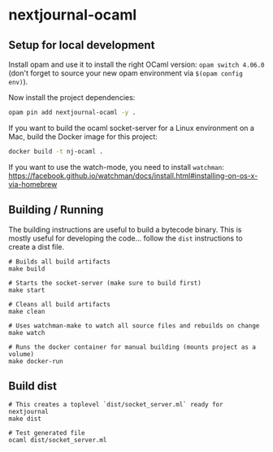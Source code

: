 # nextjournal-ocaml

## Setup for local development

Install opam and use it to install the right OCaml version: `opam
switch 4.06.0` (don't forget to source your new opam environment via
`$(opam config env)`).

Now install the project dependencies:

```bash
opam pin add nextjournal-ocaml -y .
```

If you want to build the ocaml socket-server for a Linux environment on a Mac,
build the Docker image for this project:

```bash
docker build -t nj-ocaml .
```

If you want to use the watch-mode, you need to install `watchman`:
https://facebook.github.io/watchman/docs/install.html#installing-on-os-x-via-homebrew


## Building / Running

The building instructions are useful to build a bytecode binary.  This is
mostly useful for developing the code... follow the `dist` instructions to
create a dist file.

```
# Builds all build artifacts
make build

# Starts the socket-server (make sure to build first)
make start

# Cleans all build artifacts
make clean

# Uses watchman-make to watch all source files and rebuilds on change
make watch

# Runs the docker container for manual building (mounts project as a volume)
make docker-run
```
## Build dist

```
# This creates a toplevel `dist/socket_server.ml` ready for nextjournal
make dist

# Test generated file
ocaml dist/socket_server.ml
```
